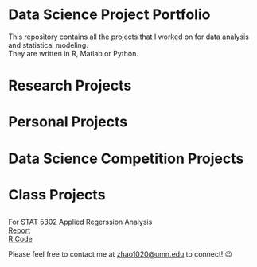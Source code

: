 # Data Science Project Portfolio
This repository contains all the projects that I worked on for data analysis and statistical modeling.<br />They are written in R, Matlab or Python.

# Research Projects

# Personal Projects

# Data Science Competition Projects

# Class Projects
## 
 For STAT 5302 Applied Regerssion Analysis<br />
 [Report]()<br /> [R Code]()<br />



Please feel free to contact me at [zhao1020@umn.edu](zhao1020@umn.edu) to connect! :wink:

